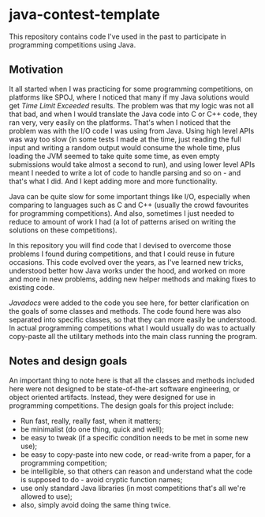 # java-contest-template

This repository contains code I've used in the past to participate in programming competitions using Java.

## Motivation

It all started when I was practicing for some programming competitions, on platforms like SPOJ, where I noticed that many if my Java solutions would get _Time Limit Exceeded_ results. The problem was that my logic was not all that bad, and when I would translate the Java code into C or C++ code, they ran very, very easily on the platforms. That's when I noticed that the problem was with the I/O code I was using from Java. Using high level APIs was way too slow (in some tests I made at the time, just reading the full input and writing a random output would consume the whole time, plus loading the JVM seemed to take quite some time, as even empty submissions would take almost a second to run), and using lower level APIs meant I needed to write a lot of code to handle parsing and so on - and that's what I did. And I kept adding more and more functionality.

Java can be quite slow for some important things like I/O, especially when comparing to languages such as C and C++ (usually the crowd favourites for programming competitions).
And also, sometimes I just needed to reduce to amount of work I had (a lot of patterns arised on writing the solutions on these competitions).

In this repository you will find code that I devised to overcome those problems I found during competitions, and that I could reuse in future occasions. This code evolved over the years, as I've learned new tricks, understood better how Java works under the hood, and worked on more and more in new problems, adding new helper methods and making fixes to existing code.

_Javadocs_ were added to the code you see here, for better clarification on the goals of some classes and methods.
The code found here was also separated into specific classes, so that they can more easily be understood.
In actual programming competitions what I would usually do was to actually copy-paste all the utilitary methods into the main class running the program.

## Notes and design goals

An important thing to note here is that all the classes and methods included here were not designed to be state-of-the-art software engineering, or object oriented artifacts.
Instead, they were designed for use in programming competitions.
The design goals for this project include:
+ Run fast, really, really fast, when it matters;
+ be minimalist (do one thing, quick and well);
+ be easy to tweak (if a specific condition needs to be met in some new use);
+ be easy to copy-paste into new code, or read-write from a paper, for a programming competition;
+ be intelligible, so that others can reason and understand what the code is supposed to do - avoid cryptic function names;
+ use only standard Java libraries (in most competitions that's all we're allowed to use);
+ also, simply avoid doing the same thing twice.
